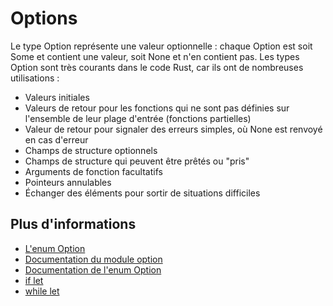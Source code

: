 # Options

Le type Option représente une valeur optionnelle : chaque Option est soit Some et contient une valeur, soit None et n'en contient pas.
Les types Option sont très courants dans le code Rust, car ils ont de nombreuses utilisations :

- Valeurs initiales
- Valeurs de retour pour les fonctions qui ne sont pas définies sur l'ensemble de leur plage d'entrée (fonctions partielles)
- Valeur de retour pour signaler des erreurs simples, où None est renvoyé en cas d'erreur
- Champs de structure optionnels
- Champs de structure qui peuvent être prêtés ou "pris"
- Arguments de fonction facultatifs
- Pointeurs annulables
- Échanger des éléments pour sortir de situations difficiles

## Plus d'informations

- [L'enum Option](https://doc.rust-lang.org/stable/book/ch10-01-syntax.html#in-enum-definitions)
- [Documentation du module option](https://doc.rust-lang.org/std/option/)
- [Documentation de l'enum Option](https://doc.rust-lang.org/std/option/enum.Option.html)
- [if let](https://doc.rust-lang.org/rust-by-example/flow_control/if_let.html)
- [while let](https://doc.rust-lang.org/rust-by-example/flow_control/while_let.html)
